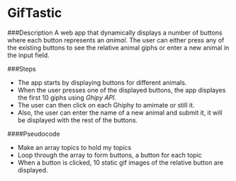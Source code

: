 # GifTastic

###Description
A web app that dynamically displays a number of buttons where each button represents an *animal*. The user can either press any of the existing buttons to see the relative animal giphs or enter a new animal in the input field.

###Steps
- The app starts by displaying buttons for different animals.
- When the user presses one of the displayed buttons, the app displayes the first 10 giphs using *Ghipy API*. 
- The user can then click on each Ghiphy to amimate or still it.
- Also, the user can enter the name of a new animal and submit it, it will be displayed with the rest of the buttons.

####Pseudocode
- Make an array topics to hold my topics
- Loop through the array to form buttons, a button for each topic
- When a button is clicked, 10 static gif images of the relative button are displayed.



				